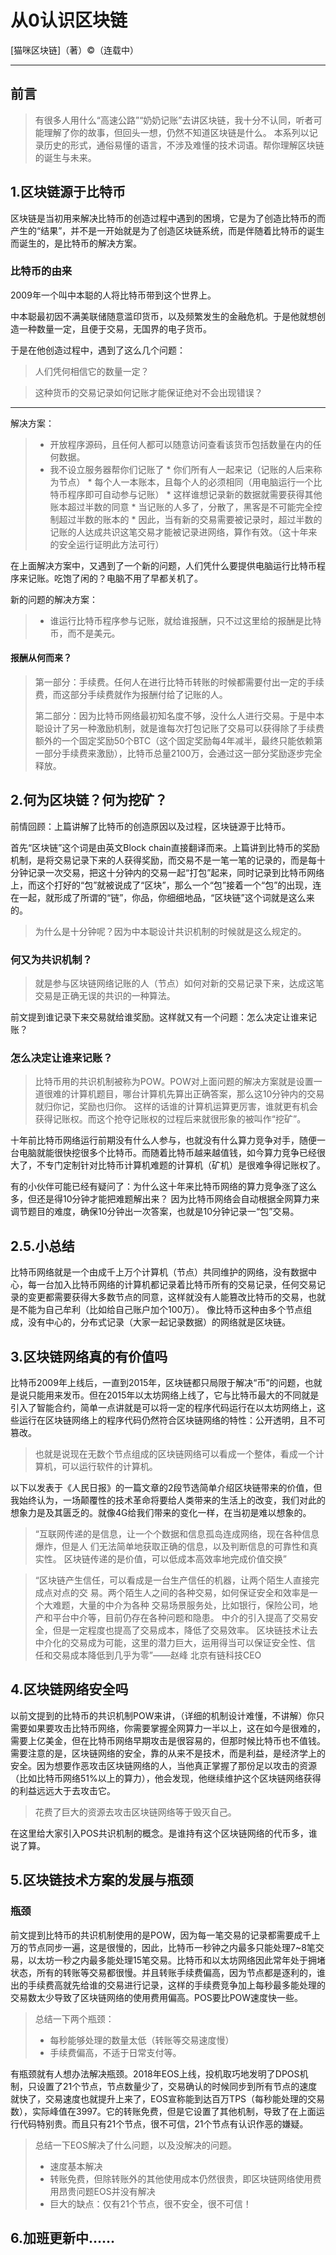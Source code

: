 # 从0认识区块链

[猫咪区块链]（著）&copy;（连载中）

-----


## 前言



> 
>有很多人用什么“高速公路”“奶奶记账”去讲区块链，我十分不认同，听者可能理解了你的故事，但回头一想，仍然不知道区块链是什么。
本系列以记录历史的形式，通俗易懂的语言，不涉及难懂的技术词语。帮你理解区块链的诞生与未来。
> 



## 1.区块链源于比特币

区块链是当初用来解决比特币的创造过程中遇到的困境，它是为了创造比特币的而产生的“结果”，并不是一开始就是为了创造区块链系统，而是伴随着比特币的诞生而诞生的，是比特币的解决方案。

###  比特币的由来

2009年一个叫中本聪的人将比特币带到这个世界上。

中本聪最初因不满美联储随意滥印货币，以及频繁发生的金融危机。于是他就想创造一种数量一定，且便于交易，无国界的电子货币。

于是在他创造过程中，遇到了这么几个问题：

> 人们凭何相信它的数量一定？

> 这种货币的交易记录如何记账才能保证绝对不会出现错误？
---------------------------------------------------------------------------------------------------------------------
解决方案：

> * 开放程序源码，且任何人都可以随意访问查看该货币包括数量在内的任何数据。
> * 我不设立服务器帮你们记账了
    * 你们所有人一起来记（记账的人后来称为节点）
    * 每个人一本账本，且每个人的必须相同（用电脑运行一个比特币程序即可自动参与记账）
    * 这样谁想记录新的数据就需要获得其他账本超过半数的同意
    * 当记账的人多了，分散了，黑客是不可能完全控制超过半数的账本的
    * 因此，当有新的交易需要被记录时，超过半数的记账的人达成共识这笔交易才能被记录进网络，算作有效。（这十年来的安全运行证明此方法可行）
    
在上面解决方案中，又遇到了一个新的问题，人们凭什么要提供电脑运行比特币程序来记账。吃饱了闲的？电脑不用了早都关机了。

新的问题的解决方案：
> * 谁运行比特币程序参与记账，就给谁报酬，只不过这里给的报酬是比特币，而不是美元。

#### 报酬从何而来？

> 第一部分：手续费。任何人在进行比特币转账的时候都需要付出一定的手续费，而这部分手续费就作为报酬付给了记账的人。
> 
> 第二部分：因为比特币网络最初知名度不够，没什么人进行交易。于是中本聪设计了另一种激励机制，就是谁每次打包记账了交易可以获得除了手续费额外的一个固定奖励50个BTC（这个固定奖励每4年减半，最终只能依赖第一部分手续费来激励），比特币总量2100万，会通过这一部分奖励逐步完全释放。
    
    
## 2.何为区块链？何为挖矿？

前情回顾：上篇讲解了比特币的创造原因以及过程，区块链源于比特币。

首先“区块链”这个词是由英文Block chain直接翻译而来。上篇讲到比特币的奖励机制，是将交易记录下来的人获得奖励，而交易不是一笔一笔的记录的，而是每十分钟记录一次交易，把这十分钟内的交易一起“打包”起来，同时记录到比特币网络上，而这个打好的“包”就被说成了“区块”，那么一个“包”接着一个“包”的出现，连在一起，就形成了所谓的“链”，你品，你细细地品，“区块链”这个词就是这么来的。

> 为什么是十分钟呢？因为中本聪设计共识机制的时候就是这么规定的。

### 何又为共识机制？
> 就是参与区块链网络记账的人（节点）如何对新的交易记录下来，达成这笔交易是正确无误的共识的一种算法。

前文提到谁记录下来交易就给谁奖励。这样就又有一个问题：怎么决定让谁来记账？

### 怎么决定让谁来记账？

> 比特币用的共识机制被称为POW。POW对上面问题的解决方案就是设置一道很难的计算机题目，哪台计算机先算出正确答案，那么这10分钟内的交易就归你记，奖励也归你。
> 这样的话谁的计算机运算更厉害，谁就更有机会获得记账权。而这个抢夺记账权的过程后来就很形象的被叫作“挖矿”。

十年前比特币网络运行前期没有什么人参与，也就没有什么算力竞争对手，随便一台电脑就能很快挖很多个比特币。而随着比特币越来越值钱，如今算力竞争已经很大了，不专门定制针对比特币计算机难题的计算机（矿机）是很难争得记账权了。

有的小伙伴可能已经有疑问了：为什么这十年来比特币网络的算力竞争涨了这么多，但还是得10分钟才能把难题解出来？
因为比特币网络会自动根据全网算力来调节题目的难度，确保10分钟出一次答案，也就是10分钟记录一“包”交易。

## 2.5.小总结
比特币网络就是一个由成千上万个计算机（节点）共同维护的网络，没有数据中心，每一台加入比特币网络的计算机都记录着比特币所有的交易记录，任何交易记录的变更都需要获得大多数节点的同意，这样就没有人能篡改比特币的交易，也就是不能为自己牟利（比如给自己账户加个100万）。
像比特币这种由多个节点组成，没有中心的，分布式记录（大家一起记录数据）的网络就是区块链。

## 3.区块链网络真的有价值吗

比特币2009年上线后，一直到2015年，区块链都只局限于解决“币”的问题，也就是说只能用来发币。但在2015年以太坊网络上线了，它与比特币最大的不同就是引入了智能合约，简单一点讲就是可以将一定的程序代码运行在以太坊网络上，这些运行在区块链网络上的程序代码仍然符合区块链网络的特性：公开透明，且不可篡改。

> 也就是说现在无数个节点组成的区块链网络可以看成一个整体，看成一个计算机，可以运行软件的计算机。

以下以发表于《人民日报》的一篇文章的2段节选简单介绍区块链带来的价值，但我始终认为，一场颠覆性的技术革命将要给人类带来的生活上的改变，我们对此的想象力是及其匮乏的。就像4G给我们带来的变化一样，在当初是难以想象的。

> “互联网传递的是信息，让一个个数据和信息孤岛连成网络，现在各种信息爆炸，但是人
> 们无法简单地获取正确的信息，以及判断信息的可靠性和真实性。
> 区块链传递的是价值，可以低成本高效率地完成价值交换”

> “区块链产生信任，可以看成是一台生产信任的机器，让两个陌生人直接完成点对点的交
> 易。两个陌生人之间的各种交易，如何保证安全和效率是一个大难题，大量的中介为各种
> 交易场景服务处，比如银行，保险公司，地产和平台中介等，目前仍存在各种问题和隐患。
> 中介的引入提高了交易安全，但是一定程度也提高了交易成本，降低了交易效率。
> 区块链技术让去中介化的交易成为可能，这里的潜力巨大，运用得当可以保证安全性、信
> 任和交易成本降低到几乎为零”——赵峰 北京有链科技CEO



## 4.区块链网络安全吗

以前文提到的比特币的共识机制POW来讲，（详细的机制设计难懂，不讲解）你只需要如果要攻击比特币网络，你需要掌握全网算力一半以上，这在如今是很难的，需要上亿美金，但在比特币网络早期攻击是很容易的，但那时候比特币也不值钱。
需要注意的是，区块链网络的安全，靠的从来不是技术，而是利益，是经济学上的安全。因为想要作恶攻击区块链网络的人，当他真正掌握了那份足以攻击的资源（比如比特币网络51%以上的算力），他会发现，他继续维护这个区块链网络获得的利益远远大于去攻击它。

> 花费了巨大的资源去攻击区块链网络等于毁灭自己。

在这里给大家引入POS共识机制的概念。是谁持有这个区块链网络的代币多，谁说了算。


## 5.区块链技术方案的发展与瓶颈

### 瓶颈

前文提到比特币的共识机制使用的是POW，因为每一笔交易的记录都需要成千上万的节点同步一遍，这是很慢的，因此，比特币一秒钟之内最多只能处理7~8笔交易，以太坊一秒之内最多能处理15笔交易。比特币和以太坊网络因此常年处于拥堵状态，所有的转账等交易都很慢。并且转账手续费偏高，因为节点都是逐利的，谁出的手续费高就先给谁的交易进行记录，这样的手续费竞争加上每秒最多能处理的交易数太少导致了区块链网络的使用费用偏高。POS要比POW速度快一些。

> 总结一下两个瓶颈：
> * 每秒能够处理的数量太低（转账等交易速度慢）
> * 手续费偏高，不适于日常支付等。

有瓶颈就有人想办法解决瓶颈。2018年EOS上线，投机取巧地发明了DPOS机制，只设置了21个节点，节点数量少了，交易确认的时候同步到所有节点的速度就快了，交易速度也就提升上来了，EOS宣称能到达百万TPS（每秒能处理的交易数），实际峰值在3997。它的转账免费，但是它设置了其他机制，导致了在上面运行代码特别贵。而且只有21个节点，很不可信，21个节点有认识作恶的嫌疑。

> 总结一下EOS解决了什么问题，以及没解决的问题。
> * 速度基本解决
> * 转账免费，但除转账外的其他使用成本仍然很贵，即区块链网络使用费用昂贵问题EOS并没有解决
> * 巨大的缺点：仅有21个节点，很不安全，很不可信！
 

## 6.加班更新中……

